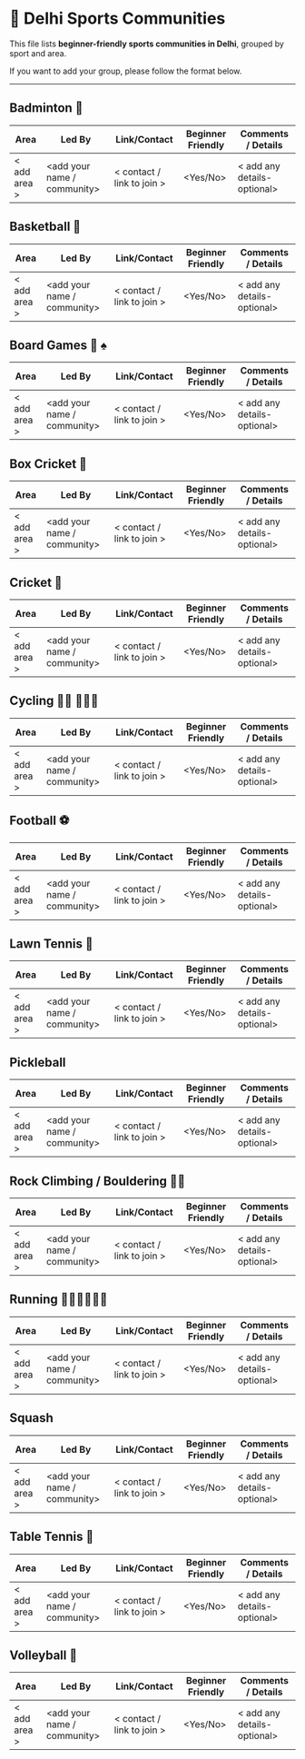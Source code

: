 # 🏸 Delhi Sports Communities

This file lists **beginner-friendly sports communities in Delhi**, grouped by sport and area.

If you want to add your group, please follow the format below.

---

## Badminton 🏸 
| Area | Led By | Link/Contact | Beginner Friendly | Comments / Details |
|------|--------|--------------|-------------------|--------------------|
| < add area > | <add your name / community> | < contact / link to join > | <Yes/No> | < add any details- optional>  |


## Basketball 🏀 

| Area | Led By | Link/Contact | Beginner Friendly | Comments / Details |
|------|--------|--------------|-------------------|--------------------|
| < add area > | <add your name / community> | < contact / link to join > | <Yes/No> |  < add any details- optional>   |


## Board Games 🎲 ♠️ 

| Area | Led By | Link/Contact | Beginner Friendly | Comments / Details |
|------|--------|--------------|-------------------|--------------------|
| < add area > | <add your name / community> | < contact / link to join > | <Yes/No> | < add any details- optional>  |


## Box Cricket 🏏 
| Area | Led By | Link/Contact | Beginner Friendly | Comments / Details |
|------|--------|--------------|-------------------|--------------------|
| < add area > | <add your name / community> | < contact / link to join > | <Yes/No> | < add any details- optional>  |


## Cricket 🏏 
| Area | Led By | Link/Contact | Beginner Friendly | Comments / Details |
|------|--------|--------------|-------------------|--------------------|
| < add area > | <add your name / community> | < contact / link to join > | <Yes/No> | < add any details- optional>  |


## Cycling 🚴‍♀️ 🚴🏻‍♂️ 

| Area | Led By | Link/Contact | Beginner Friendly | Comments / Details |
|------|--------|--------------|-------------------|--------------------|
| < add area > | <add your name / community> | < contact / link to join > | <Yes/No> | < add any details- optional>  |


## Football ⚽️
| Area | Led By | Link/Contact | Beginner Friendly | Comments / Details |
|------|--------|--------------|-------------------|--------------------|
| < add area > | <add your name / community> | < contact / link to join > | <Yes/No> | < add any details- optional>  |


## Lawn Tennis 🎾 

| Area | Led By | Link/Contact | Beginner Friendly | Comments / Details |
|------|--------|--------------|-------------------|--------------------|
| < add area > | <add your name / community> | < contact / link to join > | <Yes/No> | < add any details- optional>  |



## Pickleball
| Area | Led By | Link/Contact | Beginner Friendly | Comments / Details |
|------|--------|--------------|-------------------|--------------------|
| < add area > | <add your name / community> | < contact / link to join > | <Yes/No> | < add any details- optional>  |


## Rock Climbing / Bouldering 🧗‍♂️ 

| Area | Led By | Link/Contact | Beginner Friendly | Comments / Details |
|------|--------|--------------|-------------------|--------------------|
| < add area > | <add your name / community> | < contact / link to join > | <Yes/No> | < add any details- optional>  |


## Running 🏃🏻‍♀️🏃🏻‍♂️ 

| Area | Led By | Link/Contact | Beginner Friendly | Comments / Details |
|------|--------|--------------|-------------------|--------------------|
| < add area > | <add your name / community> | < contact / link to join > | <Yes/No> | < add any details- optional>  |


##  Squash

| Area | Led By | Link/Contact | Beginner Friendly | Comments / Details |
|------|--------|--------------|-------------------|--------------------|
| < add area > | <add your name / community> | < contact / link to join > | <Yes/No> | < add any details- optional>  |


## Table Tennis 🏓 

| Area | Led By | Link/Contact | Beginner Friendly | Comments / Details |
|------|--------|--------------|-------------------|--------------------|
| < add area > | <add your name / community> | < contact / link to join > | <Yes/No> | < add any details- optional>  |


## Volleyball 🏐 

| Area | Led By | Link/Contact | Beginner Friendly | Comments / Details |
|------|--------|--------------|-------------------|--------------------|
| < add area > | <add your name / community> | < contact / link to join > | <Yes/No> | < add any details- optional>  |
